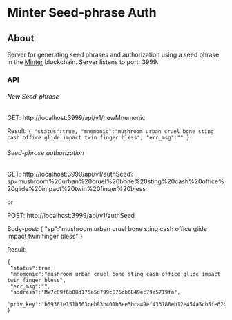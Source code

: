 # Minter Seed-phrase Auth

## About
Server for generating seed phrases and authorization using a seed phrase in the [Minter](https://minter.network) blockchain.
Server listens to port: 3999.

### API

###### New Seed-phrase

GET:
http://localhost:3999/api/v1/newMnemonic

Result:
``
{
 "status":true,
 "mnemonic":"mushroom urban cruel bone sting cash office glide impact twin finger bless",
 "err_msg":""
}
``

###### Seed-phrase authorization

GET:
http://localhost:3999/api/v1/authSeed?sp=mushroom%20urban%20cruel%20bone%20sting%20cash%20office%20glide%20impact%20twin%20finger%20bless

or

POST:
http://localhost:3999/api/v1/authSeed

Body-post:
{
  "sp":"mushroom urban cruel bone sting cash office glide impact twin finger bless"
}


Result:
```
{
 "status":true,
 "mnemonic":"mushroom urban cruel bone sting cash office glide impact twin finger bless",
 "err_msg":"",
 "address":"Mx7c09f6b08d175a5d799c876db6849ec79e5719fa",
 "priv_key":"b69361e151b563ceb83b401b3ee5bca49ef433186eb12e454a5cb5fe62b0c624"
}
```
